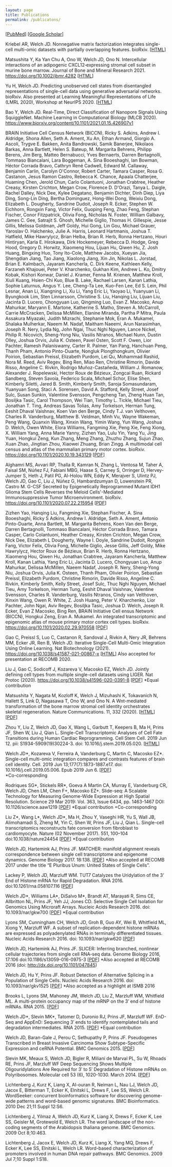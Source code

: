 ```yaml
---
layout: page
title: Publications
permalink: /publicatons/
---
```


\[[PubMed](https://www.ncbi.nlm.nih.gov/pubmed/?term=welch%2C+joshua+d%5Bauthor%5D)\] \[[Google Scholar](https://scholar.google.com/citations?user=XQ7bqCMAAAAJ&hl=en)\]

Kriebel AR, Welch JD. Nonnegative matrix factorization integrates single-cell multi-omic datasets with partially overlapping features. bioRxiv. \[[HTML](https://www.biorxiv.org/content/10.1101/2021.04.09.439160v1)\]

Matsushita Y, Ka Yan Chu A, Ono W, Welch JD, Ono N. Intercellular interactions of an adipogenic CXCL12‐expressing stromal cell subset in murine bone marrow. Journal of Bone and Mineral Research 2021. https://doi.org/10.1002/jbmr.4282 \[[HTML](https://asbmr.onlinelibrary.wiley.com/doi/10.1002/jbmr.4282)\]

Yu H, Welch JD. Predicting unobserved cell states from disentangled representations of single-cell data using generative adversarial networks. bioRxiv. Also presented at Learning Meaningful Representations of Life (LMRL 2020), Workshop at NeurIPS 2020. \[[HTML](https://www.biorxiv.org/content/10.1101/2021.01.15.426872v1)\]

Bao Y, Welch JD. Real-Time, Direct Classification of Nanopore Signals Using SquiggleNet. Machine Learning in Computational Biology (MLCB 2020). https://www.biorxiv.org/content/10.1101/2021.01.15.426907v1

BRAIN Initiative Cell Census Network (BICCN), Ricky S. Adkins, Andrew I. Aldridge, Shona Allen, Seth A. Ament, Xu An, Ethan Armand, Giorgio A. Ascoli, Trygve E. Bakken, Anita Bandrowski, Samik Banerjee, Nikolaos Barkas, Anna Bartlett, Helen S. Bateup, M. Margarita Behrens, Philipp Berens, Jim Berg, Matteo Bernabucci, Yves Bernaerts, Darren Bertagnolli, Tommaso Biancalani, Lara Boggeman, A. Sina Booeshaghi, Ian Bowman, Héctor Corrada Bravo, Cathryn René Cadwell, Edward M. Callaway, Benjamin Carlin, Carolyn O'Connor, Robert Carter, Tamara Casper, Rosa G. Castanon, Jesus Ramon Castro, Rebecca K. Chance, Apaala Chatterjee, Huaming Chen, Jerold Chun, Carlo Colantuoni, Jonathan Crabtree, Heather Creasy, Kirsten Crichton, Megan Crow, Florence D. D'Orazi, Tanya L. Daigle, Rachel Dalley, Nick Dee, Kylee Degatano, Benjamin Dichter, Dinh Diep, Liya Ding, Song-Lin Ding, Bertha Dominguez, Hong-Wei Dong, Weixiu Dong, Elizabeth L. Dougherty, Sandrine Dudoit,  Joseph R. Ecker,  Stephen W. Eichhorn, Rongxin Fang, Victor Felix, Guoping Feng, Zhao Feng, Stephan Fischer, Conor Fitzpatrick, Olivia Fong, Nicholas N. Foster, William Galbavy, James C. Gee, Satrajit S. Ghosh, Michelle Giglio, Thomas H. Gillespie, Jesse Gillis, Melissa Goldman, Jeff Goldy, Hui Gong, Lin Gou, Michael Grauer, Yaroslav O. Halchenko, Julie A. Harris, Leonard Hartmanis, Joshua T. Hatfield, Mike Hawrylycz, Brian Helba, Brian R. Herb, Ronna Hertzano, Houri Hintiryan, Karla E. Hirokawa, Dirk Hockemeyer, Rebecca D. Hodge, Greg Hood, Gregory D. Horwitz, Xiaomeng Hou, Lijuan Hu, Qiwen Hu, Z. Josh Huang, Bingxing Huo, Tony Ito-Cole, Matthew Jacobs, Xueyan Jia, Shengdian Jiang, Tao Jiang, Xiaolong Jiang, Xin Jin, Nikolas L. Jorstad, Brian E. Kalmbach, Jayaram Kancherla, C. Dirk Keene, Kathleen Kelly, Farzaneh Khajouei, Peter V. Kharchenko, Gukhan Kim, Andrew L. Ko, Dmitry Kobak, Kishori Konwar, Daniel J. Kramer, Fenna M. Krienen, Matthew Kroll, Xiuli Kuang, Hsien-Chi Kuo, Blue B. Lake, Rachael Larsen, Kanan Lathia, Sophie Laturnus, Angus Y. Lee, Cheng-Ta Lee, Kuo-Fen Lee, Ed S. Lein, Phil Lesnar, Anan Li, Xiangning Li, Xu Li, Yang Eric Li, Yaoyao Li, Yuanyuan Li, Byungkook Lim, Sten Linnarsson, Christine S. Liu, Hanqing Liu, Lijuan Liu, Jacinta D. Lucero, Chongyuan Luo, Qingming Luo, Evan Z. Macosko, Anup Mahurkar, Maryann E. Martone, Katherine S. Matho, Steven A. McCarroll, Carrie McCracken, Delissa McMillen, Elanine Miranda, Partha P Mitra, Paula Assakura Miyazaki, Judith Mizrachi, Stephanie Mok, Eran A. Mukamel, Shalaka Mulherkar, Naeem M. Nadaf, Maitham Naeemi, Arun Narasimhan, Joseph R. Nery, Lydia Ng, John Ngai, Thuc Nghi Nguyen, Lance Nickel, Philip R. Nicovich, Sheng-Yong Niu, Vasilis Ntranos, Michael Nunn, Dustin Olley, Joshua Orvis, Julia K. Osteen, Pavel Osten, Scott F. Owen, Lior Pachter, Ramesh Palaniswamy, Carter R. Palmer, Yan Pang, Hanchuan Peng, Thanh Pham, Antonio Pinto-Duarte, Nongluk Plongthongkum, Olivier Poirion, Sebastian Preissl, Elizabeth Purdom, Lei Qu, Mohammad Rashid, Nora M. Reed, Aviv Regev, Bing Ren, Miao Ren, Christine Rimorin, Davide Risso, Angeline C. Rivkin, Rodrigo Muñoz-Castañeda, William J. Romanow, Alexander J. Ropelewski, Hector Roux de Bézieux, Zongcai Ruan, Rickard Sandberg, Steven Savoia, Federico Scala, Michael Schor, Elise Shen, Kimberly Siletti, Jared B. Smith, Kimberly Smith, Saroja Somasundaram, Yuanyuan Song, Staci A. Sorensen, David A. Stafford, Kelly Street, Josef Sulc, Susan Sunkin, Valentine Svensson, Pengcheng Tan, Zheng Huan Tan, Bosiljka Tasic, Carol Thompson, Wei Tian, Timothy L. Tickle, Michael Tieu, Jonathan T. Ting, Andreas Savas Tolias, Amy Torkelson, Herman Tung, Eeshit Dhaval Vaishnav, Koen Van den Berge, Cindy T.J. van Velthoven, Charles R. Vanderburg, Matthew B. Veldman, Minh Vu, Wayne Wakeman, Peng Wang, Quanxin Wang, Xinxin Wang, Yimin Wang, Yun Wang, Joshua D. Welch, Owen White, Elora Williams, Fangming Xie, Peng Xie, Feng Xiong, X. William Yang, Anna Marie Yanny, Zizhen Yao, Lulu Yin, Yang Yu, Jing Yuan, Hongkui Zeng, Kun Zhang, Meng Zhang, Zhuzhu Zhang, Sujun Zhao, Xuan Zhao, Jingtian Zhou, Xiaowei Zhuang, Brian Zingg. A multimodal cell census and atlas of the mammalian primary motor cortex. bioRxiv. https://doi.org/10.1101/2020.10.19.343129 \[[PDF](https://www.biorxiv.org/content/10.1101/2020.10.19.343129v1.full.pdf)\]

Alghamri MS, Avvari RP, Thalla R, Kamran N, Zhang L, Ventosa M, Taher A, Faisal SM, Núñez FJ, Fabiani MBG, Haase S, Carney S, Orringer D, Hervey-Jumper S, Heth J, Patil PG, Al-Holou WN, Eddy K, Merajver S, Ulintz PJ, Welch JD, Gao C, Liu J, Núñez G, Hambardzumyan D, Lowenstein PR, Castro M. G-CSF Secreted by Epigenetically Reprogrammed Mutant IDH1 Glioma Stem Cells Reverses the Meloid Cells'-Mediated Immunosuppressive Tumor Microenvironment. bioRxiv. https://doi.org/10.1101/2020.07.22.215954 \[[PDF](https://www.biorxiv.org/content/biorxiv/early/2020/07/24/2020.07.22.215954.full.pdf?%3Fcollection=)\]

Zizhen Yao, Hanqing Liu, Fangming Xie, Stephan Fischer, A. Sina Booeshaghi, Ricky S
Adkins, Andrew I. Aldridge, Seth A. Ament, Antonio Pinto-Duarte, Anna Bartlett, M. Margarita Behrens,
Koen Van den Berge, Darren Bertagnolli, Tommaso Biancalani, Héctor Corrada Bravo, Tamara Casper,
Carlo Colantuoni, Heather Creasy, Kirsten Crichton, Megan Crow, Nick Dee, Elizabeth L Dougherty,
Wayne I. Doyle, Sandrine Dudoit, Rongxin Fang, Victor Felix, Olivia Fong, Michelle Giglio, Jesse Gillis,
Jeff Goldy, Mike Hawrylycz, Hector Roux de Bézieux, Brian R. Herb, Ronna Hertzano, Xiaomeng Hou,
Qiwen Hu, Jonathan Crabtree, Jayaram Kancherla, Matthew Kroll, Kanan Lathia, Yang Eric Li, Jacinta
D. Lucero, Chongyuan Luo, Anup Mahurkar, Delissa McMillen, Naeem Nadaf, Joseph R. Nery,
Sheng-Yong Niu, Joshua Orvis, Julia K. Osteen, Thanh Pham, Olivier Poirion, Sebastian Preissl,
Elizabeth Purdom, Christine Rimorin, Davide Risso, Angeline C. Rivkin, Kimberly Smith, Kelly Street,
Josef Sulc, Thuc Nghi Nguyen, Michael Tieu, Amy Torkelson, Herman Tung, Eeshit Dhaval Vaishnav,
Valentine Svensson, Charles R. Vanderburg, Vasilis Ntranos, Cindy van Velthoven, Xinxin Wang, Owen
R. White, Z. Josh Huang, Peter V. Kharchenko, Lior Pachter, John Ngai, Aviv Regev, Bosiljka Tasic,
Joshua D. Welch, Joseph R. Ecker, Evan Z Macosko, Bing Ren, BRAIN Initiative Cell ensus Network
(BICCN), Hongkui Zeng, Eran A. Mukamel. An integrated transcriptomic and epigenomic atlas of mouse primary motor cortex cell types. bioRxiv. https://doi.org/10.1101/2020.02.29.970558 \[[PDF](https://www.biorxiv.org/content/biorxiv/early/2020/03/02/2020.02.29.970558.full.pdf)\]

Gao C, Preissl S, Luo C, Castanon R, Sandoval J, Rivkin A, Nery JR, Behrens MM, Ecker JR, Ren B, Welch JD. Iterative Single-Cell Multi-Omic Integration Using Online Learning. Nat Biotechnology (2021). https://doi.org/10.1038/s41587-021-00867-x \[[HTML](https://www.nature.com/articles/s41587-021-00867-x)\]
Also accepted for presentation at RECOMB 2020.

Liu J, Gao C, Sodicoff J, Kozareva V, Macosko EZ, Welch JD. Jointly defining cell types from multiple single-cell datasets using LIGER. Nat Protoc (2020). https://doi.org/10.1038/s41596-020-0391-8 \[[PDF](https://rdcu.be/b8pqb)\] \*Equal contribution

Matsushita Y, Nagata M, Kozloff K, Welch J, Mizuhashi K, Tokavanich N, Hallett S, Link D, Nagasawa T, Ono W, and Ono N. A Wnt-mediated transformation of the bone marrow stromal cell identity orchestrates skeletal regeneration. Nature Communications. 11, 332 (2020). \[[HTML](https://www.nature.com/articles/s41467-019-14029-w)\] \[[PDF](https://www.nature.com/articles/s41467-019-14029-w.pdf)\]

Zhou Y, Liu Z, Welch JD, Gao X, Wang L, Garbutt T, Keepers B, Ma H, Prins JF, Shen W, Liu J, Qian L. Single-Cell Transcriptomic Analyses of Cell Fate Transitions during Human Cardiac Reprogramming. Cell Stem Cell. 2019 Jun 12. pii: S1934-5909(19)30224-3. doi: 10.1016/j.stem.2019.05.020. \[[HTML](https://www.sciencedirect.com/science/article/pii/S1934590919302243)\]

Welch JD\*, Kozareva V, Ferreira A, Vanderburg C, Martin C, Macosko EZ\*. Single-cell multi-omic integration compares and contrasts features of brain cell identity. Cell. 2019 Jun 13;177(7):1873-1887.e17. doi: 10.1016/j.cell.2019.05.006. Epub 2019 Jun 6. \[[PDF](https://www.cell.com/action/showPdf?pii=S0092-8674%2819%2930504-5)\]  
\*Co-corresponding 

Rodriques SG\*, Stickels RR\*, Goeva A Martin CA, Murray E, Vanderburg CR, Welch JD, Chen LM, Chen F+,
Macosko EZ+. Slide-seq: A Scalable Technology for Measuring Genome-Wide Expression at High Spatial Resolution. Science 29 Mar 2019:
Vol. 363, Issue 6434, pp. 1463-1467 DOI: 10.1126/science.aaw1219 \[[PDF](http://science.sciencemag.org/content/sci/363/6434/1463.full.pdf)\]
\*Equal contribution
+Co-corresponding

Liu Z\*, Wang L\*, Welch JD\*, Ma H, Zhou Y, Vaseghi HR, Yu S, Wall JB, Alimohamadi S, Zheng M, Yin C, Shen W, Prins JF, Liu J, Qian L. Single-cell transcriptomics reconstructs fate conversion from fibroblast to cardiomyocyte. Nature (02 November 2017). 551, 100–104 doi:10.1038/nature24454 \[[PDF](https://www.ncbi.nlm.nih.gov/pmc/articles/PMC5954984/pdf/nihms908332.pdf)\]
\*Equal contribution

Welch JD, Hartemink AJ, Prins JF. MATCHER: manifold alignment reveals correspondence between single cell transcriptome and epigenome dynamics. Genome Biology 2017. 18:138. \[[PDF](https://genomebiology.biomedcentral.com/track/pdf/10.1186/s13059-017-1269-0)\]
*Also accepted at RECOMB 2017 under the title “E Pluribus Unum: United States of Single Cells”.

Lackey P, Welch JD, Marzluff WM. TUT7 Catalyzes the Uridylation of the 3’ End of Histone mRNA for Rapid Degradation. RNA 2016. doi:10.1261/rna.058107.116 \[[PDF](https://rnajournal.cshlp.org/content/22/11/1673.full.pdf+html)\]

Welch JD\*, Williams LA\*, DiSalvo M\*, Brandt AT, Marayati R, Sims CE, Allbritton NL, Prins JF, Yeh JJ, Jones CD. Selective Single Cell Isolation for Genomics Using Microraft Arrays. Nucleic Acids Research 2016. doi: 10.1093/nar/gkw700 \[[PDF](https://www.ncbi.nlm.nih.gov/pmc/articles/PMC5041489/pdf/gkw700.pdf)\]
*Equal contribution

Lyons SM, Cunningham CH, Welch JD, Groh B, Guo AY, Wei B, Whitfield ML, Xiong Y, Marzluff WF. A subset of replication-dependent histone mRNAs are expressed as polyadenylated RNAs in terminally differentiated tissues. Nucleic Acids Research 2016. doi: 10.1093/nar/gkw620 \[[PDF](https://www.ncbi.nlm.nih.gov/pmc/articles/PMC5100578/pdf/gkw620.pdf)\]

Welch JD, Hartemink AJ, Prins JF. SLICER: Inferring branched, nonlinear cellular trajectories from single cell RNA-seq data. Genome Biology 2016, 17:106  doi:10.1186/s13059-016-0975-3 \[[PDF](https://genomebiology.biomedcentral.com/track/pdf/10.1186/s13059-016-0975-3)\]
*Also accepted at RECOMB 2016 (doi: http://dx.doi.org/10.1101/047845)

Welch JD, Hu Y, Prins JF. Robust Detection of Alternative Splicing in a Population of Single Cells. Nucleic Acids Research 2016. doi: 10.1093/nar/gkv1525 \[[PDF](https://www.ncbi.nlm.nih.gov/pmc/articles/PMC4856971/pdf/gkv1525.pdf)\]
*Also accepted as a highlight at ISMB 2016

Brooks L, Lyons SM, Mahoney JM, Welch JD, Liu Z, Marzluff WM, Whitfield ML. A multi-protein occupancy map of the mRNP on the 3′ end of histone mRNAs. RNA 2015. \[[PDF](https://rnajournal.cshlp.org/content/21/11/1943.full.pdf+html)\]

Welch JD\*, Slevin MK\*, Tatomer D, Duronio RJ, Prins JF, Marzluff WF. EnD-Seq and AppEnD: Sequencing 3′ ends to identify nontemplated tails and degradation intermediates. RNA 2015. \[[PDF](https://rnajournal.cshlp.org/content/21/7/1375.full.pdf+html)\]
*Equal contribution

Welch JD, Baran-Gale J, Perou C, Sethupathy P, Prins JF. Pseudogenes Transcribed in Breast Invasive Carcinoma Show Subtype-Specific Expression and ceRNA Potential. BMC Genomics 2015. \[[PDF](https://bmcgenomics.biomedcentral.com/track/pdf/10.1186/s12864-015-1227-8)\]

Slevin MK, Meaux S, Welch JD, Bigler R, Miliani de Marval PL, Su W, Rhoads RE, Prins JF, Marzluff WF Deep Sequencing Shows Multiple Oligouridylations Are Required for 3′ to 5′ Degradation of Histone mRNAs on Polyribosomes. Molecular cell 53 (6), 1020-1030. March 2014. \[[PDF](https://www.cell.com/action/showPdf?pii=S1097-2765%2814%2900199-3)\]

Lichtenberg J, Kurz K, Liang X, Al-ouran R, Neiman L, Nau LJ, Welch JD, Jacox E, Bitterman T, Ecker K, Elnitski L, Drews F, Lee SS, Welch LR. WordSeeker: concurrent bioinformatics software for discovering genome-wide patterns and
word-based genomic signatures. BMC Bioinformatics. 2010 Dec 21;11 Suppl 12:S6.

Lichtenberg J, Yilmaz A, Welch JD, Kurz K, Liang X, Drews F, Ecker K, Lee SS, Geisler M, Grotewold E, Welch LR. The word landscape of the non-coding segments of the Arabidopsis thaliana genome. BMC Genomics. 2009 Oct 8;10:463.

Lichtenberg J, Jacox E, Welch JD, Kurz K, Liang X, Yang MQ, Drews F, Ecker K, Lee SS, Elnitski L, Welch LR. Word-based characterization of promoters involved in human DNA repair pathways. BMC Genomics. 2009 Jul 7;10 Suppl 1:S18.
